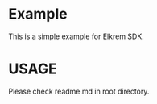 # Example

This is a simple example for Elkrem SDK. 

# USAGE

Please check readme.md in root directory.